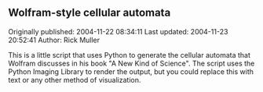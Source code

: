 ## Wolfram-style cellular automata 
Originally published: 2004-11-22 08:34:11 
Last updated: 2004-11-23 20:52:41 
Author: Rick Muller 
 
This is a little script that uses Python to generate the cellular automata that Wolfram discusses in his book "A New Kind of Science". The script uses the Python Imaging Library to render the output, but you could replace this with text or any other method of visualization.